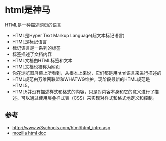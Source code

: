 # html是神马
HTML是一种描述网页的语言
* HTML是Hyper Text Markup Language(超文本标记语言)
* HTML是标记语言
* 标记语言是一系列的标签
* 标签描述了文档内容
* HTML文档由HTML标签和文本
* HTML文档也被称为网页
* 你在浏览器屏幕上所看到，从根本上来说，它们都是用html语言来进行描述的
* HTML规范由万维网联盟和WHATWG维护。现阶段最新的HTML规范是HTML5。
* HTML5并没有描述样式和格式的内容，只是对内容本身和它的意义进行了描述。可以通过使用层叠样式表（CSS）来实现对样式和格式地定义和控制。

## 参考
* http://www.w3schools.com/html/html_intro.asp
* [mozilla html doc](https://developer.mozilla.org/zh-CN/docs/Web/HTML)
